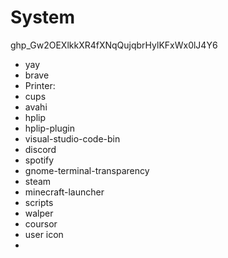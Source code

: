 # System
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
- yay
- brave
- Printer:
-   cups
-   avahi
-   hplip
-   hplip-plugin
- visual-studio-code-bin
- discord
- spotify
- gnome-terminal-transparency
- steam
- minecraft-launcher
- scripts
- walper
- coursor
- user icon
-
